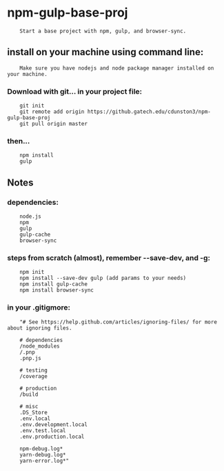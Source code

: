 # npm-gulp-base-proj

        Start a base project with npm, gulp, and browser-sync.

## install on your machine using command line:

        Make sure you have nodejs and node package manager installed on your machine.

###       Download with git... in your project file:

        git init
        git remote add origin https://github.gatech.edu/cdunston3/npm-gulp-base-proj
        git pull origin master

###       then...

        npm install
        gulp

## Notes

### dependencies:

        node.js
        npm
        gulp
        gulp-cache
        browser-sync

        
### steps from scratch (almost), remember --save-dev, and -g:

        npm init
        npm install --save-dev gulp (add params to your needs)
        npm install gulp-cache
        npm install browser-sync


### in your .gitigmore:

        "# See https://help.github.com/articles/ignoring-files/ for more about ignoring files.

        # dependencies
        /node_modules
        /.pnp
        .pnp.js

        # testing
        /coverage

        # production
        /build

        # misc
        .DS_Store
        .env.local
        .env.development.local
        .env.test.local
        .env.production.local

        npm-debug.log*
        yarn-debug.log*
        yarn-error.log*"

